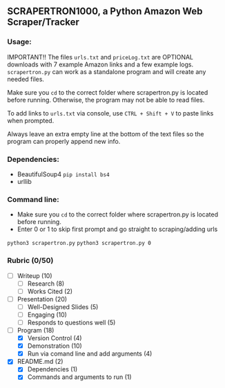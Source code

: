 ## SCRAPERTRON1000, a Python Amazon Web Scraper/Tracker
### Usage:
IMPORTANT!! The files `urls.txt` and `priceLog.txt` are OPTIONAL downloads with 7 example Amazon links and a few example logs. `scrapertron.py` can work as a standalone program and will create any needed files.

Make sure you `cd` to the correct folder where scrapertron.py is located before running. Otherwise, the program may not be able to read files.

To add links to `urls.txt` via console, use `CTRL + Shift + V` to paste links when prompted.

Always leave an extra empty line at the bottom of the text files so the program can properly append new info.

### Dependencies:
- BeautifulSoup4 `pip install bs4`
- urllib

### Command line:
- Make sure you `cd` to the correct folder where scrapertron.py is located before running.
- Enter 0 or 1 to skip first prompt and go straight to scraping/adding urls

`python3 scrapertron.py` `python3 scrapertron.py 0`

### Rubric (0/50)
- [ ] Writeup (10)
     - [ ] Research (8)
     - [ ] Works Cited (2)
- [ ] Presentation (20)
     - [ ] Well-Designed Slides (5)
     - [ ] Engaging (10)
     - [ ] Responds to questions well (5)
- [ ] Program (18)
     - [x] Version Control (4)
     - [x] Demonstration (10)
     - [x] Run via comand line and add arguments (4)
- [x] README.md (2)
     - [x] Dependencies (1)
     - [x] Commands and arguments to run (1)
